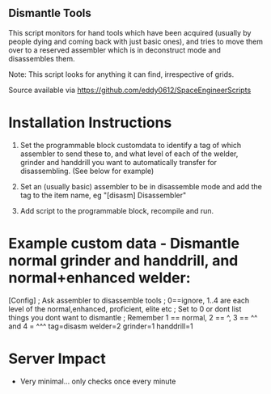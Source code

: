 Dismantle Tools
---------------
This script monitors for hand tools which have been acquired (usually by people dying and coming back
with just basic ones), and tries to move them over to a reserved assembler which is in deconstruct 
mode and disassembles them.

Note: This script looks for anything it can find, irrespective of grids.

Source available via https://github.com/eddy0612/SpaceEngineerScripts

Installation Instructions
=========================
1. Set the programmable block customdata to identify a tag of which assembler to send these to, and
what level of each of the welder, grinder and handdrill you want to automatically transfer for
disassembling. (See below for example)

2. Set an (usually basic) assembler to be in disassemble mode and add the tag to the item name, 
eg "[disasm] Disassembler"

3. Add script to the programmable block, recompile and run.

Example custom data - Dismantle normal grinder and handdrill, and normal+enhanced welder:
===================

[Config]
; Ask assembler to disassemble tools
; 0==ignore, 1..4 are each level of the normal,enhanced, proficient, elite etc
; Set to 0 or dont list things you dont want to dismantle
; Remember 1 == normal, 2 == ^, 3 == ^^ and 4 = ^^^
tag=disasm
welder=2
grinder=1
handdrill=1

Server Impact
=============
- Very minimal... only checks once every minute